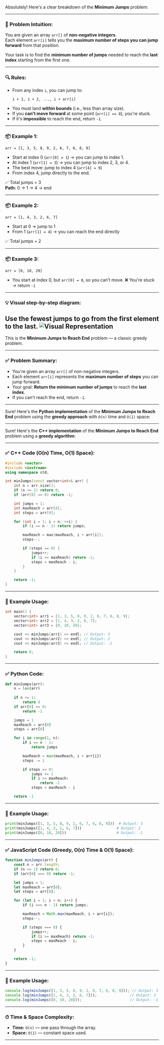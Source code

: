 Absolutely! Here's a clear breakdown of the **Minimum Jumps** problem:

---

### 🧠 Problem Intuition:

You are given an array `arr[]` of **non-negative integers**.  
Each element `arr[i]` tells you the **maximum number of steps you can jump forward** from that position.

Your task is to find the **minimum number of jumps** needed to reach the **last index** starting from the first one.

---

### 🔍 Rules:

- From any index `i`, you can jump to:
  ```
  i + 1, i + 2, ..., i + arr[i]
  ```
- You must land **within bounds** (i.e., less than array size).
- If you **can't move forward** at some point (`arr[i] == 0`), you're stuck.
- If it's **impossible** to reach the end, return `-1`.

---

### 📦 Example 1:

```
arr = [1, 3, 5, 8, 9, 2, 6, 7, 6, 8, 9]
```

- Start at index 0 (`arr[0] = 1`) → you can jump to index 1.
- At index 1 (`arr[1] = 3`) → you can jump to index 2, 3, or 4.
- The best move: jump to index 4 (`arr[4] = 9`)
- From index 4, jump directly to the end.

✅ Total jumps = 3  
**Path:** 0 → 1 → 4 → end

---

### 📦 Example 2:

```
arr = [1, 4, 3, 2, 6, 7]
```

- Start at 0 → jump to 1
- From 1 (`arr[1] = 4`) → you can reach the end directly

✅ Total jumps = 2

---

### 📦 Example 3:

```
arr = [0, 10, 20]
```

- You start at index 0, but `arr[0] = 0`, so you can’t move.
❌ You're stuck → return `-1`

---

### 💡 Visual step-by-step diagram:
Use the **fewest jumps** to go from the **first element** to the **last**.
![Visual Representation](visual-representation.png)
---

This is the **Minimum Jumps to Reach End** problem — a classic greedy problem.

---

### ✅ Problem Summary:
- You're given an array `arr[]` of non-negative integers.
- Each element `arr[i]` represents the **maximum number of steps** you can jump forward.
- Your goal: **Return the minimum number of jumps** to reach the **last index**.
- If you can't reach the end, return `-1`.

---

Sure! Here's the **Python implementation** of the **Minimum Jumps to Reach End** problem using the **greedy approach** with `O(n)` time and `O(1)` space:

---
Sure! Here's the **C++ implementation** of the **Minimum Jumps to Reach End** problem using a **greedy algorithm**:

---

### ✅ C++ Code (O(n) Time, O(1) Space):
```cpp
#include <vector>
#include <iostream>
using namespace std;

int minJumps(const vector<int>& arr) {
    int n = arr.size();
    if (n <= 1) return 0;
    if (arr[0] == 0) return -1;

    int jumps = 1;
    int maxReach = arr[0];
    int steps = arr[0];

    for (int i = 1; i < n; ++i) {
        if (i == n - 1) return jumps;

        maxReach = max(maxReach, i + arr[i]);
        steps--;

        if (steps == 0) {
            jumps++;
            if (i >= maxReach) return -1;
            steps = maxReach - i;
        }
    }

    return -1;
}
```

---

### 🧪 Example Usage:
```cpp
int main() {
    vector<int> arr1 = {1, 3, 5, 8, 9, 2, 6, 7, 6, 8, 9};
    vector<int> arr2 = {1, 4, 3, 2, 6, 7};
    vector<int> arr3 = {0, 10, 20};

    cout << minJumps(arr1) << endl; // Output: 3
    cout << minJumps(arr2) << endl; // Output: 2
    cout << minJumps(arr3) << endl; // Output: -1

    return 0;
}
```

---

### ✅ Python Code:
```python
def minJumps(arr):
    n = len(arr)
    
    if n <= 1:
        return 0
    if arr[0] == 0:
        return -1

    jumps = 1
    maxReach = arr[0]
    steps = arr[0]

    for i in range(1, n):
        if i == n - 1:
            return jumps

        maxReach = max(maxReach, i + arr[i])
        steps -= 1

        if steps == 0:
            jumps += 1
            if i >= maxReach:
                return -1
            steps = maxReach - i

    return -1
```

---

### 🧪 Example Usage:
```python
print(minJumps([1, 3, 5, 8, 9, 2, 6, 7, 6, 8, 9]))  # Output: 3
print(minJumps([1, 4, 3, 2, 6, 7]))                # Output: 2
print(minJumps([0, 10, 20]))                       # Output: -1
```

---

### ✅ JavaScript Code (Greedy, O(n) Time & O(1) Space):
```javascript
function minJumps(arr) {
    const n = arr.length;
    if (n <= 1) return 0;
    if (arr[0] === 0) return -1;

    let jumps = 1;
    let maxReach = arr[0];
    let steps = arr[0];

    for (let i = 1; i < n; i++) {
        if (i === n - 1) return jumps;

        maxReach = Math.max(maxReach, i + arr[i]);
        steps--;

        if (steps === 0) {
            jumps++;
            if (i >= maxReach) return -1;
            steps = maxReach - i;
        }
    }

    return -1;
}
```

---

### 🧪 Example Usage:
```javascript
console.log(minJumps([1, 3, 5, 8, 9, 2, 6, 7, 6, 8, 9])); // Output: 3
console.log(minJumps([1, 4, 3, 2, 6, 7]));               // Output: 2
console.log(minJumps([0, 10, 20]));                      // Output: -1
```

---

### ⏱ Time & Space Complexity:
- **Time:** `O(n)` — one pass through the array.
- **Space:** `O(1)` — constant space used.

---